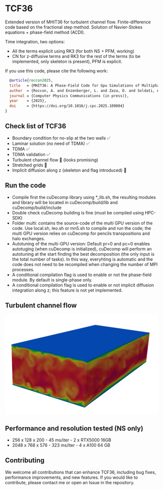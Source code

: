 # TCF36

Extended version of MHIT36 for turbulent channel flow.
Finite-difference code based on the fractional step method.
Solution of Navier-Stokes equations + phase-field method (ACDI).

Time integration, two options:
- All the terms explicit using RK3 (for both NS + PFM, working)
- CN for z-diffusive terms and RK3 for the rest of the terms (to be implemented, only skeleton is present), PFM is explicit.


If you use this code, please cite the following work: 
```bibtex
  @article{roccon2025,
  title   = {MHIT36: A Phase-Field Code for Gpu Simulations of Multiphase Homogeneous Isotropic Turbulence},
  author  = {Roccon, A. and Enzenberger, L. and Zaza, D. and Soldati, A.},
  journal = {Computer Physics Communications (in press)},
  year    = {2025},
  doi     = {https://doi.org/10.1016/j.cpc.2025.109804}
}
```


## Check list of TCF36
- Boundary condition for no-slip at the two walls ✅
- Laminar solution (no need of TDMA) ✅
- TDMA ✅
- TDMA validation ✅ 
- Turbulent channel flow 🚧 (looks promising)
- Stretched grids 🚧
- Implicit diffusion along z (skeleton and flag introduced) 🚧

## Run the code

- Compile first the cuDecomp library using *_lib.sh, the resulting modules and library will be located in cuDecomp/build/lib and cuDecomp/build/include
- Double check cuDecomp building is fine (must be compiled using HPC-SDK)
- Folder multi: contains the source-code of the multi GPU version of the code. Use local.sh, leo.sh or mn5.sh to compile and run the code; the multi GPU version relies on cuDecomp for pencils transpositions and halo exchanges.
- Autotuning of the multi-GPU version: Default pr=0 and pc=0 enables autotuging (when cuDecomp is initialized), cuDecomp will perform an autotuning at the start finding the best decomposition (the only input is the total number of tasks). In this way, everyhting is automatic and the code does not need to be recompiled when changing the number of MPI processes.
- A conditional compilation flag is used to enable or not the phase-field module. By default is single-phase only.
- A conditional compilation flag is used to enable or not implicit diffusion integration along z; this feature is not yet implemented.

## Turbulent channel flow 

![Test](val/tcf.png)

## Performance and resolution tested (NS only)

- 256 x 128 x 200 - 45 ms/iter - 2 x RTX5000 16GB 
- 2048 x 768 x 576 - 323 ms/iter - 4 x A100 64 GB 

## Contributing

We welcome all contributions that can enhance TCF36, including bug fixes, performance improvements, and new features. 
If you would like to contribute, please contact me or open an Issue in the repository.